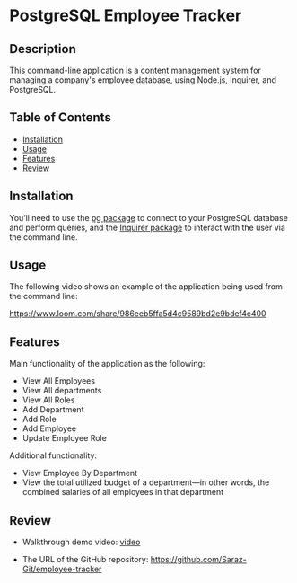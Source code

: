 # PostgreSQL Employee Tracker

## Description

This command-line application is a content management system for managing a company's employee database, using Node.js, Inquirer, and PostgreSQL. 

## Table of Contents 

- [Installation](#installation)
- [Usage](#usage)
- [Features](#features)
- [Review](#review)

## Installation

You’ll need to use the [pg package](https://www.npmjs.com/package/pg) to connect to your PostgreSQL database and perform queries, and the [Inquirer package](https://www.npmjs.com/package/inquirer/v/8.2.4) to interact with the user via the command line.

## Usage

The following video shows an example of the application being used from the command line:

https://www.loom.com/share/986eeb5ffa5d4c9589bd2e9bdef4c400

## Features

Main functionality of the application as the following:

* View All Employees
* View All departments
* View All Roles
* Add Department
* Add Role
* Add Employee
* Update Employee Role

Additional functionality:

* View Employee By Department
* View the total utilized budget of a department&mdash;in other words, the combined salaries of all employees in that department

## Review

* Walkthrough demo video: [video](https://www.loom.com/share/986eeb5ffa5d4c9589bd2e9bdef4c400)

* The URL of the GitHub repository: https://github.com/Saraz-Git/employee-tracker


